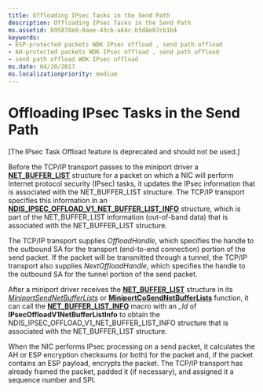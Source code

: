 ```yaml
---
title: Offloading IPsec Tasks in the Send Path
description: Offloading IPsec Tasks in the Send Path
ms.assetid: b95878e0-0aee-43cb-a64c-b5d8e07cb1b4
keywords:
- ESP-protected packets WDK IPsec offload , send path offload
- AH-protected packets WDK IPsec offload , send path offload
- send path offload WDK IPsec offload
ms.date: 04/20/2017
ms.localizationpriority: medium
---
```


# Offloading IPsec Tasks in the Send Path

\[The IPsec Task Offload feature is deprecated and should not be used.\]




Before the TCP/IP transport passes to the miniport driver a [**NET\_BUFFER\_LIST**](https://docs.microsoft.com/windows-hardware/drivers/ddi/content/ndis/ns-ndis-_net_buffer_list) structure for a packet on which a NIC will perform Internet protocol security (IPsec) tasks, it updates the IPsec information that is associated with the NET\_BUFFER\_LIST structure. The TCP/IP transport specifies this information in an [**NDIS\_IPSEC\_OFFLOAD\_V1\_NET\_BUFFER\_LIST\_INFO**](https://docs.microsoft.com/windows-hardware/drivers/ddi/content/ndis/ns-ndis-_ndis_ipsec_offload_v1_net_buffer_list_info) structure, which is part of the NET\_BUFFER\_LIST information (out-of-band data) that is associated with the NET\_BUFFER\_LIST structure.

The TCP/IP transport supplies *OffloadHandle*, which specifies the handle to the outbound SA for the transport (end-to-end connection) portion of the send packet. If the packet will be transmitted through a tunnel, the TCP/IP transport also supplies *NextOffloadHandle*, which specifies the handle to the outbound SA for the tunnel portion of the send packet.

After a miniport driver receives the [**NET\_BUFFER\_LIST**](https://docs.microsoft.com/windows-hardware/drivers/ddi/content/ndis/ns-ndis-_net_buffer_list) structure in its [*MiniportSendNetBufferLists*](https://docs.microsoft.com/windows-hardware/drivers/ddi/content/ndis/nc-ndis-miniport_send_net_buffer_lists) or [**MiniportCoSendNetBufferLists**](https://docs.microsoft.com/windows-hardware/drivers/ddi/content/ndis/nc-ndis-miniport_co_send_net_buffer_lists) function, it can call the [**NET\_BUFFER\_LIST\_INFO**](https://docs.microsoft.com/windows-hardware/drivers/network/net-buffer-list-info) macro with an *\_Id* of **IPsecOffloadV1NetBufferListInfo** to obtain the NDIS\_IPSEC\_OFFLOAD\_V1\_NET\_BUFFER\_LIST\_INFO structure that is associated with the NET\_BUFFER\_LIST structure.

When the NIC performs IPsec processing on a send packet, it calculates the AH or ESP encryption checksums (or both) for the packet and, if the packet contains an ESP payload, encrypts the packet. The TCP/IP transport has already framed the packet, padded it (if necessary), and assigned it a sequence number and SPI.

 

 





